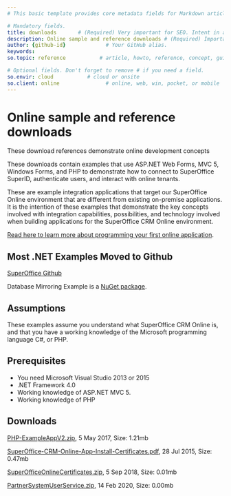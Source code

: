 ```yaml
---
# This basic template provides core metadata fields for Markdown articles on docs.superoffice.com.

# Mandatory fields.
title: downloads       # (Required) Very important for SEO. Intent in a unique string of 43-59 chars including spaces.
description: Online sample and reference downloads # (Required) Important for SEO. Recommended character length is 115-145 characters including spaces.
author: {github-id}             # Your GitHub alias.
keywords:
so.topic: reference           # article, howto, reference, concept, guide

# Optional fields. Don't forget to remove # if you need a field.
so.envir: cloud           # cloud or onsite
so.client: online               # online, web, win, pocket, or mobile
---
```


# Online sample and reference downloads

These download references demonstrate online development concepts

These downloads contain examples that use ASP.NET Web Forms, MVC 5, Windows Forms, and PHP to demonstrate how to connect to SuperOffice SuperID, authenticate users, and interact with online tenants.

These are example integration applications that target our SuperOffice Online environment that are different from existing on-premise applications. It is the intention of these examples that demonstrate the key concepts involved with integration capabilities, possibilities, and technology involved when building applications for the SuperOffice CRM Online environment.

[Read here to learn more about programming your first online application][1].

## Most .NET Examples Moved to Github

[SuperOffice Github][2]

Database Mirroring Example is a [NuGet package][3].

## Assumptions

These examples assume you understand what SuperOffice CRM Online is, and that you have a working knowledge of the Microsoft programming language C#, or PHP.

## Prerequisites

* You need Microsoft Visual Studio 2013 or 2015
* .NET Framework 4.0
* Working knowledge of ASP.NET MVC 5.
* Working knowledge of PHP

## Downloads

[PHP-ExampleAppV2.zip][4], 5 May 2017, Size: 1.21mb

[SuperOffice-CRM-Online-App-Install-Certificates.pdf][5], 28 Jul 2015, Size: 0.47mb

[SuperOfficeOnlineCertificates.zip][6], 5 Sep 2018, Size: 0.01mb

[PartnerSystemUserService.zip][7], 14 Feb 2020, Size: 0.00mb

<!-- Referenced links -->
[1]: apps/building-apps.md
[2]: https://github.com/SuperOffice/SuperOffice.DevNet.Online
[3]: mirroring/index.md
[4]: https://community.superoffice.com/globalassets/global/devnetfiles/online/php-exampleappv2.zip
[5]: https://community.superoffice.com/globalassets/global/devnetfiles/online/superoffice-crm-online-app-install-certificates.pdf
[6]: https://community.superoffice.com/globalassets/global/devnetfiles/online/superofficeonlinecertificates.zip
[7]: https://community.superoffice.com/globalassets/global/devnetfiles/online/partnersystemuserservice.zip
